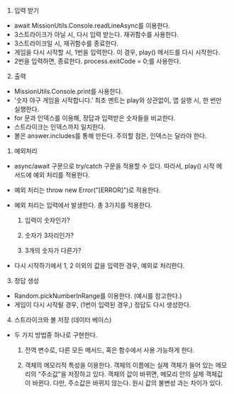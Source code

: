 1. 입력 받기
- await MissionUtils.Console.readLineAsync를 이용한다.
- 3스트라이크가 아닐 시, 다시 입력 받는다. 재귀함수를 사용한다.
- 3스트라이크일 시, 재귀함수를 종료한다.
- 게임을 다시 시작할 시, 1번을 입력한다. 이 경우, play() 메서드를 다시 시작한다.
- 2번을 입력하면, 종료한다. process.exitCode = 0;를 사용한다.

2. 출력
- MissionUtils.Console.print를 사용한다.
- '숫자 야구 게임을 시작합니다.’ 최초 멘트는 play와 상관없이, 앱 실행 시, 한 번만 실행한다.
- for 문과 인덱스를 이용해, 정답과 입력받은 숫자들을 비교한다.
- 스트라이크는 인덱스까지 일치한다.
- 볼은 answer.includes를 통해 만든다. 주의할 점은, 인덱스는 달라야 한다.

1. 예외처리
- async/await 구문으로 try/catch 구문을 적용할 수 있다. 따라서, play() 시작 메서드에 예외 처리를 적용한다.
- 예외 처리는 throw new Error("[ERROR]")로 적용한다.
- 예외 처리는 입력에서 발생한다. 총 3가지를 적용한다.
    
    1) 입력이 숫자인가?
    
    2) 숫자가 3자리인가?
    
    3) 3개의 숫자가 다른가?
    
- 다시 시작하기에서 1, 2 이외의 값을 입력한 경우, 예외로 처리한다.

3. 정답 생성
- Random.pickNumberInRange를 이용한다. (예시를 참고한다.)
- 게임이 다시 시작될 경우, (1번이 입력된 경우,) 정답도 다시 생성한다.

4. 스트라이크와 볼 저장 (데이터 베이스)
- 두 가지 방법중 하나로 구현한다.
    
    1) 전역 변수로, 다른 모든 메서드, 혹은 함수에서 사용 가능하게 한다.
    
    2) 객체의 메모리적 특성을 이용한다. 객체의 이름에는 실제 객체가 들어 있는 메모리의 “주소값”을 저장하고 있다. 객체의 값이 바뀌면, 메모리 안의 실제 객체값이 바뀐다. 다만, 주소값은 바뀌지 않는다. 원시 값의 불변성 과는 차이가 있다.